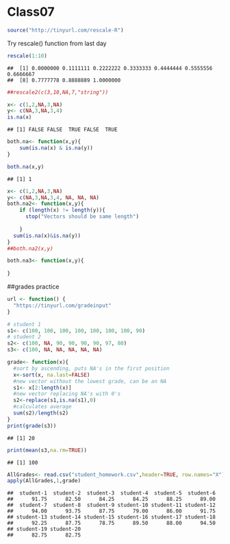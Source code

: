 Class07
================

``` r
source("http://tinyurl.com/rescale-R")
```

Try rescale() function from last day

``` r
rescale(1:10)
```

    ##  [1] 0.0000000 0.1111111 0.2222222 0.3333333 0.4444444 0.5555556 0.6666667
    ##  [8] 0.7777778 0.8888889 1.0000000

``` r
##rescale2(c(3,10,NA,7,"string"))
```

``` r
x<- c(1,2,NA,3,NA)
y<- c(NA,3,NA,3,4)
is.na(x)
```

    ## [1] FALSE FALSE  TRUE FALSE  TRUE

``` r
both.na<- function(x,y){
    sum(is.na(x) & is.na(y))
}

both.na(x,y)
```

    ## [1] 1

``` r
x<- c(1,2,NA,3,NA)
y<- c(NA,3,NA,3,4, NA, NA, NA)
both.na2<- function(x,y){
    if (length(x) != length(y)){
      stop("Vectors should be same length")
    
    } 
  sum(is.na(x)&is.na(y))
}
##both.na2(x,y)
```

``` r
both.na3<- function(x,y){
  
}
```

\#\#grades practice

``` r
url <- function() {
  "https://tinyurl.com/gradeinput"
}
```

``` r
# student 1
s1<- c(100, 100, 100, 100, 100, 100, 100, 90)
# student 2
s2<- c(100, NA, 90, 90, 90, 90, 97, 80)
s3<- c(100, NA, NA, NA, NA, NA)

grade<- function(x){
  #sort by ascending, puts NA's in the first position
  x<-sort(x, na.last=FALSE)
  #new vector without the lowest grade, can be an NA
  s1<- x[2:length(x)]
  #new vector replacing NA's with 0's
  s2<-replace(s1,is.na(s1),0)
  #calculates average
  sum(s2)/length(s2)
}
print(grade(s3))
```

    ## [1] 20

``` r
print(mean(s3,na.rm=TRUE))
```

    ## [1] 100

``` r
AllGrades<- read.csv("student_homework.csv",header=TRUE, row.names="X")
apply(AllGrades,1,grade)
```

    ##  student-1  student-2  student-3  student-4  student-5  student-6 
    ##      91.75      82.50      84.25      84.25      88.25      89.00 
    ##  student-7  student-8  student-9 student-10 student-11 student-12 
    ##      94.00      93.75      87.75      79.00      86.00      91.75 
    ## student-13 student-14 student-15 student-16 student-17 student-18 
    ##      92.25      87.75      78.75      89.50      88.00      94.50 
    ## student-19 student-20 
    ##      82.75      82.75
